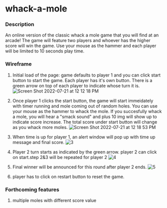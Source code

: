 # whack-a-mole
### Description
An online version of the classic whack a mole game that you will find at an arcade! The game will feature two players and whoever has the higher score will win the game. Use your mouse as the hammer and each player will be limited to 10 seconds play time.

### Wireframe
1. Initial load of the page: game defaults to player 1 and you can click start button to start the game. Each player has it's own button. There is a green arrow on top of each player to indicate whose turn it is. 
![Screen Shot 2022-07-21 at 12 12 18 PM](https://user-images.githubusercontent.com/105821806/180262655-8f7a01be-cad4-476c-b41a-8be32026b8c1.png)

2. Once player 1 clicks the start button, the game will start immeidately with timer running and mole coming out of random holes. You can use your mouse as the hammer to whack the mole. If you succesfully whack a mole, you will hear a "smack sound" and plus 10 img will show up to indicate score increase. The total score under start button will change as you whack more moles.
 ![Screen Shot 2022-07-21 at 12 18 53 PM](https://user-images.githubusercontent.com/105821806/180263955-e52c1687-3de0-44b4-8ffc-ce4beb8852c3.png)

3. When time is up for player 1, an alert window will pop up with time up message and final score.
![3](https://user-images.githubusercontent.com/105821806/180294451-8bedaf21-823c-4c59-91ee-f98c60b5d854.png)

4. Player 2 turn starts as indicated by the green arrow. player 2 can click on start.step 2&3  will be repeated for player 2
 ![4](https://user-images.githubusercontent.com/105821806/180294515-9e630f1a-7afd-4f95-8720-8eae3ec1022e.png)

5. Final winner will be announced for this round after player 2 ends.
 ![5](https://user-images.githubusercontent.com/105821806/180294711-c5b7da41-4717-4ac5-b87b-7c7a76de9273.png)

6. player has to click on restart button to reset the game. 

### Forthcoming features
1. multiple moles with different score value
